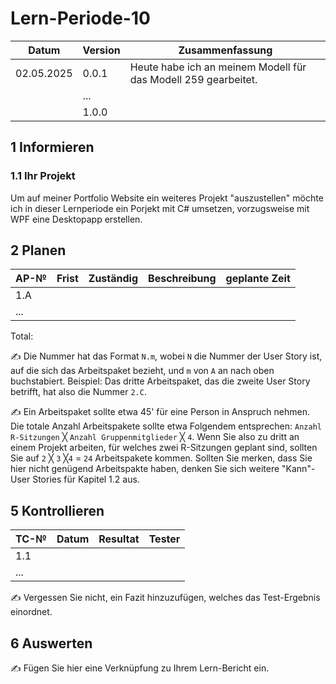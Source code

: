 # Lern-Periode-10


| Datum | Version | Zusammenfassung |
| --- | --- | --- |
| 02.05.2025 | 0.0.1 | Heute habe ich an meinem Modell für das Modell 259 gearbeitet. |
|     | ... |     |
|     | 1.0.0 |     |

## 1 Informieren

### 1.1 Ihr Projekt

Um auf meiner Portfolio Website ein weiteres Projekt "auszustellen" möchte ich in dieser Lernperiode ein Porjekt mit C# umsetzen, vorzugsweise mit WPF eine Desktopapp erstellen.




## 2 Planen

| AP-№ | Frist | Zuständig | Beschreibung | geplante Zeit |
| --- | --- | --- | --- | --- |
| 1.A |     |     |     |     |
| ... |     |     |     |     |

Total:

✍️ Die Nummer hat das Format `N.m`, wobei `N` die Nummer der User Story ist, auf die sich das Arbeitspaket bezieht, und `m` von `A` an nach oben buchstabiert. Beispiel: Das dritte Arbeitspaket, das die zweite User Story betrifft, hat also die Nummer `2.C`.

✍️ Ein Arbeitspaket sollte etwa 45' für eine Person in Anspruch nehmen. Die totale Anzahl Arbeitspakete sollte etwa Folgendem entsprechen: `Anzahl R-Sitzungen` ╳ `Anzahl Gruppenmitglieder` ╳ `4`. Wenn Sie also zu dritt an einem Projekt arbeiten, für welches zwei R-Sitzungen geplant sind, sollten Sie auf `2` ╳ `3` ╳`4` = `24` Arbeitspakete kommen. Sollten Sie merken, dass Sie hier nicht genügend Arbeitspakte haben, denken Sie sich weitere "Kann"-User Stories für Kapitel 1.2 aus.

## 5 Kontrollieren

| TC-№ | Datum | Resultat | Tester |
| --- | --- | --- | --- |
| 1.1 |     |     |     |
| ... |     |     |     |

✍️ Vergessen Sie nicht, ein Fazit hinzuzufügen, welches das Test-Ergebnis einordnet.

## 6 Auswerten

✍️ Fügen Sie hier eine Verknüpfung zu Ihrem Lern-Bericht ein.

